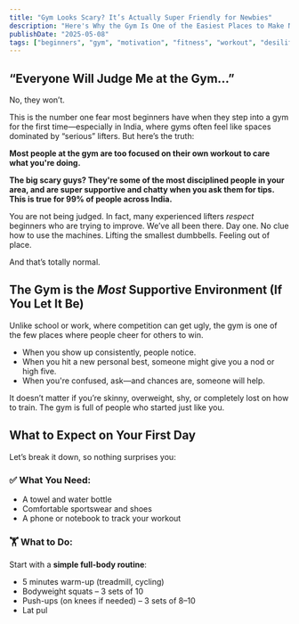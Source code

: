 ```yaml
---
title: "Gym Looks Scary? It’s Actually Super Friendly for Newbies"
description: "Here's Why the Gym Is One of the Easiest Places to Make New Friends."
publishDate: "2025-05-08"
tags: ["beginners", "gym", "motivation", "fitness", "workout", "desilifter", "indianbodybuilding", "naturalbodybuilding"]
---
```


## “Everyone Will Judge Me at the Gym…”

No, they won’t.

This is the number one fear most beginners have when they step into a gym for the first time—especially in India, where gyms often feel like spaces dominated by “serious” lifters. But here’s the truth:

**Most people at the gym are too focused on their own workout to care what you're doing.**

**The big scary guys? They're some of the most disciplined people in your area, and are super supportive and chatty when you ask them for tips. This is true for 99% of people across India.**

You are not being judged. In fact, many experienced lifters *respect* beginners who are trying to improve. We’ve all been there. Day one. No clue how to use the machines. Lifting the smallest dumbbells. Feeling out of place.

And that’s totally normal.

## The Gym is the *Most* Supportive Environment (If You Let It Be)

Unlike school or work, where competition can get ugly, the gym is one of the few places where people cheer for others to win.

- When you show up consistently, people notice.
- When you hit a new personal best, someone might give you a nod or high five.
- When you're confused, ask—and chances are, someone will help.

It doesn’t matter if you’re skinny, overweight, shy, or completely lost on how to train. The gym is full of people who started just like you.

## What to Expect on Your First Day

Let’s break it down, so nothing surprises you:

### ✅ What You Need:
- A towel and water bottle
- Comfortable sportswear and shoes
- A phone or notebook to track your workout

### 🏋️ What to Do:
Start with a **simple full-body routine**:
- 5 minutes warm-up (treadmill, cycling)
- Bodyweight squats – 3 sets of 10
- Push-ups (on knees if needed) – 3 sets of 8–10
- Lat pul
